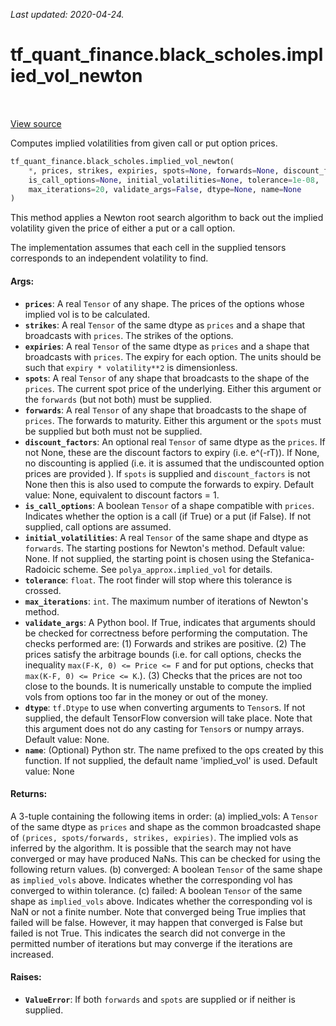 <!--
This file is generated by a tool. Do not edit directly.
For open-source contributions the docs will be updated automatically.
-->

*Last updated: 2020-04-24.*

<div itemscope itemtype="http://developers.google.com/ReferenceObject">
<meta itemprop="name" content="tf_quant_finance.black_scholes.implied_vol_newton" />
<meta itemprop="path" content="Stable" />
</div>

# tf_quant_finance.black_scholes.implied_vol_newton

<!-- Insert buttons and diff -->

<table class="tfo-notebook-buttons tfo-api" align="left">
</table>

<a target="_blank" href="https://github.com/google/tf-quant-finance/blob/master/tf_quant_finance/black_scholes/implied_vol_newton_root.py">View source</a>



Computes implied volatilities from given call or put option prices.

```python
tf_quant_finance.black_scholes.implied_vol_newton(
    *, prices, strikes, expiries, spots=None, forwards=None, discount_factors=None,
    is_call_options=None, initial_volatilities=None, tolerance=1e-08,
    max_iterations=20, validate_args=False, dtype=None, name=None
)
```



<!-- Placeholder for "Used in" -->

This method applies a Newton root search algorithm to back out the implied
volatility given the price of either a put or a call option.

The implementation assumes that each cell in the supplied tensors corresponds
to an independent volatility to find.

#### Args:


* <b>`prices`</b>: A real `Tensor` of any shape. The prices of the options whose
  implied vol is to be calculated.
* <b>`strikes`</b>: A real `Tensor` of the same dtype as `prices` and a shape that
  broadcasts with `prices`. The strikes of the options.
* <b>`expiries`</b>: A real `Tensor` of the same dtype as `prices` and a shape that
  broadcasts with `prices`. The expiry for each option. The units should be
  such that `expiry * volatility**2` is dimensionless.
* <b>`spots`</b>: A real `Tensor` of any shape that broadcasts to the shape of the
  `prices`. The current spot price of the underlying. Either this argument
  or the `forwards` (but not both) must be supplied.
* <b>`forwards`</b>: A real `Tensor` of any shape that broadcasts to the shape of
  `prices`. The forwards to maturity. Either this argument or the `spots`
  must be supplied but both must not be supplied.
* <b>`discount_factors`</b>: An optional real `Tensor` of same dtype as the `prices`.
  If not None, these are the discount factors to expiry (i.e. e^(-rT)). If
  None, no discounting is applied (i.e. it is assumed that the undiscounted
  option prices are provided ). If `spots` is supplied and
  `discount_factors` is not None then this is also used to compute the
  forwards to expiry.
  Default value: None, equivalent to discount factors = 1.
* <b>`is_call_options`</b>: A boolean `Tensor` of a shape compatible with `prices`.
  Indicates whether the option is a call (if True) or a put (if False). If
  not supplied, call options are assumed.
* <b>`initial_volatilities`</b>: A real `Tensor` of the same shape and dtype as
  `forwards`. The starting postions for Newton's method.
  Default value: None. If not supplied, the starting point is chosen using
    the Stefanica-Radoicic scheme. See `polya_approx.implied_vol` for
    details.
* <b>`tolerance`</b>: `float`. The root finder will stop where this tolerance is
  crossed.
* <b>`max_iterations`</b>: `int`. The maximum number of iterations of Newton's method.
* <b>`validate_args`</b>: A Python bool. If True, indicates that arguments should be
  checked for correctness before performing the computation. The checks
  performed are: (1) Forwards and strikes are positive. (2) The prices
    satisfy the arbitrage bounds (i.e. for call options, checks the
    inequality `max(F-K, 0) <= Price <= F` and for put options, checks that
    `max(K-F, 0) <= Price <= K`.). (3) Checks that the prices are not too
    close to the bounds. It is numerically unstable to compute the implied
    vols from options too far in the money or out of the money.
* <b>`dtype`</b>: `tf.Dtype` to use when converting arguments to `Tensor`s. If not
  supplied, the default TensorFlow conversion will take place. Note that
  this argument does not do any casting for `Tensor`s or numpy arrays.
  Default value: None.
* <b>`name`</b>: (Optional) Python str. The name prefixed to the ops created by this
  function. If not supplied, the default name 'implied_vol' is used.
  Default value: None


#### Returns:

A 3-tuple containing the following items in order:
   (a) implied_vols: A `Tensor` of the same dtype as `prices` and shape as
     the common broadcasted shape of
     `(prices, spots/forwards, strikes, expiries)`. The implied vols as
     inferred by the algorithm. It is possible that the search may not have
     converged or may have produced NaNs. This can be checked for using the
     following return values.
   (b) converged: A boolean `Tensor` of the same shape as `implied_vols`
     above. Indicates whether the corresponding vol has converged to within
     tolerance.
   (c) failed: A boolean `Tensor` of the same shape as `implied_vols` above.
     Indicates whether the corresponding vol is NaN or not a finite number.
     Note that converged being True implies that failed will be false.
     However, it may happen that converged is False but failed is not True.
     This indicates the search did not converge in the permitted number of
     iterations but may converge if the iterations are increased.



#### Raises:


* <b>`ValueError`</b>: If both `forwards` and `spots` are supplied or if neither is
  supplied.